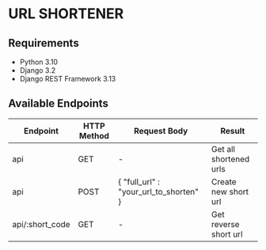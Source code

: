 # URL SHORTENER

## Requirements
- Python 3.10
- Django 3.2
- Django REST Framework 3.13

## Available Endpoints

| Endpoint | HTTP Method | Request Body |Result
| --- | --- | --- | --- |
| api | GET | - | Get all shortened urls |
| api | POST | { "full_url" : "your_url_to_shorten" } | Create new short url |
| api/:short_code | GET | - | Get reverse short url | 
